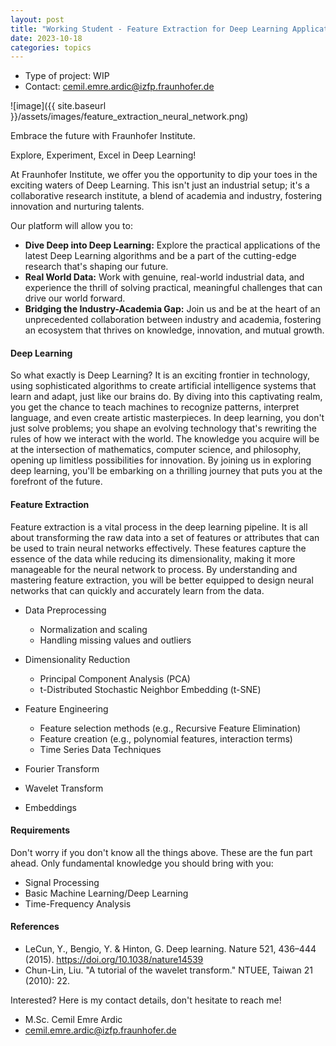 ```yaml
---
layout: post
title: "Working Student - Feature Extraction for Deep Learning Applications"
date: 2023-10-18
categories: topics
---
```


- Type of project: WIP
- Contact: cemil.emre.ardic@izfp.fraunhofer.de

![image]({{ site.baseurl }}/assets/images/feature_extraction_neural_network.png)

Embrace the future with Fraunhofer Institute.

Explore, Experiment, Excel in Deep Learning!

At Fraunhofer Institute, we offer you the opportunity to dip your toes in the exciting waters of Deep Learning. This isn't just an industrial setup; it's a collaborative research institute, a blend of academia and industry, fostering innovation and nurturing talents.

Our platform will allow you to:

- **Dive Deep into Deep Learning:** Explore the practical applications of the latest Deep Learning algorithms and be a part of the cutting-edge research that's shaping our future.
- **Real World Data:** Work with genuine, real-world industrial data, and experience the thrill of solving practical, meaningful challenges that can drive our world forward.
- **Bridging the Industry-Academia Gap:** Join us and be at the heart of an unprecedented collaboration between industry and academia, fostering an ecosystem that thrives on knowledge, innovation, and mutual growth.

#### Deep Learning
So what exactly is Deep Learning? It is an exciting frontier in technology, using sophisticated algorithms to create artificial intelligence systems that learn and adapt, just like our brains do. By diving into this captivating realm, you get the chance to teach machines to recognize patterns, interpret language, and even create artistic masterpieces. In deep learning, you don't just solve problems; you shape an evolving technology that's rewriting the rules of how we interact with the world. The knowledge you acquire will be at the intersection of mathematics, computer science, and philosophy, opening up limitless possibilities for innovation. By joining us in exploring deep learning, you'll be embarking on a thrilling journey that puts you at the forefront of the future.

#### Feature Extraction
Feature extraction is a vital process in the deep learning pipeline. It is all about transforming the raw data into a set of features or attributes that can be used to train neural networks effectively. These features capture the essence of the data while reducing its dimensionality, making it more manageable for the neural network to process. By understanding and mastering feature extraction, you will be better equipped to design neural networks that can quickly and accurately learn from the data.

- Data Preprocessing

    - Normalization and scaling
    - Handling missing values and outliers

- Dimensionality Reduction

    - Principal Component Analysis (PCA)
    - t-Distributed Stochastic Neighbor Embedding (t-SNE)

- Feature Engineering

    - Feature selection methods (e.g., Recursive Feature Elimination)
    - Feature creation (e.g., polynomial features, interaction terms)
    - Time Series Data Techniques

- Fourier Transform
- Wavelet Transform
- Embeddings

#### Requirements
Don't worry if you don't know all the things above. These are the fun part ahead. Only fundamental knowledge you should bring with you:
- Signal Processing
- Basic Machine Learning/Deep Learning 
- Time-Frequency Analysis

#### References
- LeCun, Y., Bengio, Y. & Hinton, G. Deep learning. Nature 521, 436–444 (2015). https://doi.org/10.1038/nature14539
- Chun-Lin, Liu. "A tutorial of the wavelet transform." NTUEE, Taiwan 21 (2010): 22.

Interested? Here is my contact details, don't hesitate to reach me!
- M.Sc. Cemil Emre Ardic
- cemil.emre.ardic@izfp.fraunhofer.de
